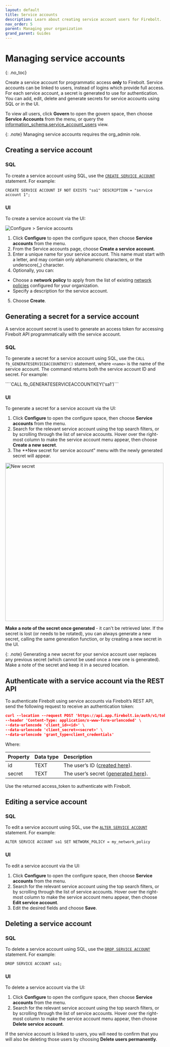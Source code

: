 ```yaml
---
layout: default
title: Service accounts
description: Learn about creating service account users for Firebolt.
nav_order: 5
parent: Managing your organization
grand_parent: Guides
---
```


# Managing service accounts
{: .no_toc}

Create a service account for programmatic access **only** to Firebolt. Service accounts can be linked to users, instead of logins which provide full access. For each service account, a secret is generated to use for authentication. You can add, edit, delete and generate secrets for service accounts using SQL or in the UI. 

To view all users, click **Govern** to open the govern space, then choose **Service Accounts** from the menu, or query the [information_schema.service_account_users](../../Reference/information-schema/service-account-users.md) view. 

{: .note}
Managing service accounts requires the org_admin role.

## Creating a service account 

### SQL 
To create a service account using SQL, use the [`CREATE SERVICE ACCOUNT`](../../sql_reference/commands/database-objects/create-service-account.md) statement. For example:

```CREATE SERVICE ACCOUNT IF NOT EXISTS "sa1" DESCRIPTION = "service account 1";```

### UI
To create a service account via the UI:

![Configure > Service accounts](../../assets/images/serviceaccountspage.png)

1. Click **Configure** to open the configure space, then choose **Service accounts** from the menu.
2. From the Service accounts page, choose **Create a service account**.
3. Enter a unique name for your service account. This name must start with a letter, and may contain only alphanumeric characters, or the underscore(_) character.
4. Optionally, you can:
  - Choose a **network policy** to apply from the list of existing [network policies](network-policies.md) configured for your organization. 
  - Specify a description for the service account.
5. Choose **Create**. 

## Generating a secret for a service account
A service account secret is used to generate an access token for accessing Firebolt API programmatically with the service account. 

### SQL 
To generate a secret for a service account using SQL, use the `CALL fb_GENERATESERVICEACCOUNTKEY(`<name>`)` statement, where `<name>` is the name of the service account. The command returns both the service account ID and secret. For example:

````CALL fb_GENERATESERVICEACCOUNTKEY('sa1')```

### UI
To generate a secret for a service account via the UI:

1. Click **Configure** to open the configure space, then choose **Service accounts** from the menu.
2. Search for the relevant service account using the top search filters, or by scrolling through the list of service accounts. Hover over the right-most column to make the service account menu appear, then choose **Create a new secret**.
3. The **New secret for service account" menu with the newly generated secret will appear.

<img src="../../assets/images/newsecret.png" alt="New secret" width="500"/>

**Make a note of the secret once generated** - it can't be retrieved later.  If the secret is lost (or needs to be rotated), you can always generate a new secret, calling the same generation function, or by creating a new secret in the UI. 

{: .note}
Generating a new secret for your service account user replaces any previous secret (which cannot be used once a new one is generated). Make a note of the secret and keep it in a secured location.

## Authenticate with a service account via the REST API
To authenticate Firebolt using service accounts via Firebolt’s REST API, send the following request to receive an authentication token:

```json
curl --location --request POST 'https://api.app.firebolt.io/auth/v1/token' \
--header 'Content-Type: application/x-www-form-urlencoded' \
--data-urlencode 'client_id=<id>' \
--data-urlencode 'client_secret=<secret>' \
--data-urlencode 'grant_type=client_credentials'
```

Where:

| Property                          | Data type | Description |
| :------------------------------   | :-------- | :---------- |
| id                                | TEXT      | The user’s ID ([created here](#create-a-service-account-user)). |
| secret                            | TEXT      | The user’s secret ([generated here](#generate-a-secret-for-the-service-account-user)). |


Use the returned access_token to authenticate with Firebolt.

## Editing a service account 

### SQL 
To edit a service account using SQL, use the [`ALTER SERVICE ACCOUNT`](../../sql_reference/commands/database-objects/alter-service-account.md) statement. For example:

```ALTER SERVICE ACCOUNT sa1 SET NETWORK_POLICY = my_network_policy```

### UI 
To edit a service account via the UI:

1. Click **Configure** to open the configure space, then choose **Service accounts** from the menu.
2. Search for the relevant service account using the top search filters, or by scrolling through the list of service accounts. Hover over the right-most column to make the service account menu appear, then choose **Edit service account**.
3. Edit the desired fields and choose **Save**.

## Deleting a service account 

### SQL 
To delete a service account using SQL, use the [`DROP SERVICE ACCOUNT`](../../sql_reference/commands/database-objects/drop-service-account.md) statement. For example:

`DROP SERVICE ACCOUNT sa1;`

### UI 
To delete a service account via the UI:
1. Click **Configure** to open the configure space, then choose **Service accounts** from the menu.
2. Search for the relevant service account using the top search filters, or by scrolling through the list of service accounts. Hover over the right-most column to make the service account menu appear, then choose **Delete service account**.

If the service account is linked to users, you will need to confirm that you will also be deleting those users by choosing **Delete users permanently**.





